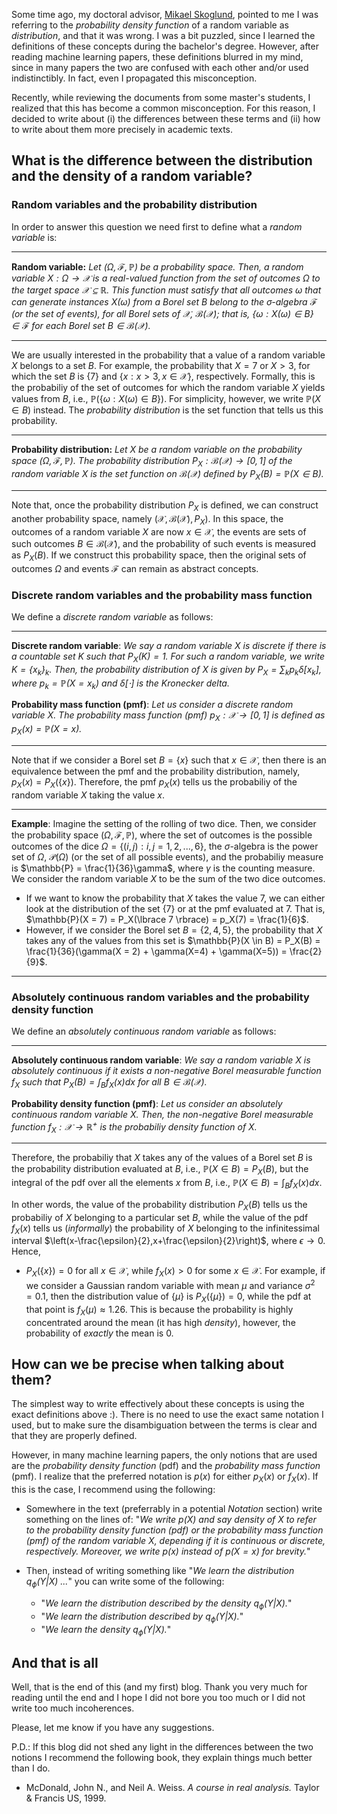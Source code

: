 <link rel="stylesheet" href="https://cdn.jsdelivr.net/npm/katex@0.10.2/dist/katex.min.css" integrity="sha384-yFRtMMDnQtDRO8rLpMIKrtPCD5jdktao2TV19YiZYWMDkUR5GQZR/NOVTdquEx1j" crossorigin="anonymous">
<script defer src="https://cdn.jsdelivr.net/npm/katex@0.10.2/dist/katex.min.js" integrity="sha384-9Nhn55MVVN0/4OFx7EE5kpFBPsEMZxKTCnA+4fqDmg12eCTqGi6+BB2LjY8brQxJ" crossorigin="anonymous"></script>
<script defer src="https://cdn.jsdelivr.net/npm/katex@0.10.2/dist/contrib/auto-render.min.js" integrity="sha384-kWPLUVMOks5AQFrykwIup5lo0m3iMkkHrD0uJ4H5cjeGihAutqP0yW0J6dpFiVkI" crossorigin="anonymous" onload="renderMathInElement(document.body);"></script>


Some time ago, my doctoral advisor, [Mikael Skoglund](https://people.kth.se/~skoglund/), pointed to me I was referring to the _probability density function_ of a random variable as _distribution_, and that it was wrong. I was a bit puzzled, since I learned the definitions of these concepts during the bachelor's degree. However, after reading machine learning papers, these definitions blurred in my mind, since in many papers the two are confused with each other and/or used indistinctibly. In fact, even I propagated this misconception.

Recently, while reviewing the documents from some master's students, I realized that this has become a common misconception. For this reason, I decided to write about (i) the differences between these terms and (ii) how to write about them more precisely in academic texts.

## What is the difference between the distribution and the density of a random variable?

### Random variables and the probability distribution

In order to answer this question we need first to define what a *random variable* is:

---
**Random variable:** *Let $(\Omega, \mathcal{F}, \mathbb{P})$ be a probability space. Then, a random variable $X: \Omega \rightarrow \mathcal{X}$ is a real-valued function from the set of outcomes $\Omega$ to the target space $\mathcal{X} \subseteq \mathbb{R}$. This function must satisfy that all outcomes $\omega$ that can generate instances $X(\omega)$ from a Borel set $B$ belong to the $\sigma$-algebra $\mathcal{F}$ (or the set of events), for all Borel sets of $\mathcal{X}$, $\mathcal{B}(\mathcal{X})$; that is, $\lbrace \omega: X(\omega) \in B\rbrace \in \mathcal{F}$ for each Borel set $B \in \mathcal{B}(\mathcal{X})$.*

---

We are usually interested in the probability that a value of a random variable $X$ belongs to a set $B$. For example, the probability that $X = 7$ or $X > 3$, for which the set $B$ is $\lbrace{7}\rbrace$ and $\lbrace x : x > 3, x \in \mathcal{X} \rbrace$, respectively. Formally, this is the probabiliy of the set of outcomes for which the random variable $X$ yields values from $B$, i.e., $\mathbb{P}(\lbrace \omega: X(\omega) \in B\rbrace)$. For simplicity, however, we write $\mathbb{P}(X \in B)$ instead. The *probability distribution* is the set function that tells us this probability. 

---
**Probability distribution:** *Let $X$ be a random variable on the probability space $(\Omega, \mathcal{F}, \mathbb{P})$. The probability distribution $P_X: \mathcal{B}(\mathcal{X}) \rightarrow [0,1]$ of the random variable $X$ is the set function on $\mathcal{B}(\mathcal{X})$ defined by $P_X(B) = \mathbb{P}(X \in B)$.*

---

Note that, once the probability distribution $P_X$ is defined, we can construct another probability space, namely $(\mathcal{X},\mathcal{B}(\mathcal{X}),P_X)$. In this space, the outcomes of a random variable $X$ are now $x \in \mathcal{X}$, the events are sets of such outcomes $B \in \mathcal{B}(\mathcal{X})$, and the probability of such events is measured as $P_X(B)$. If we construct this probability space, then the original sets of outcomes $\Omega$ and events $\mathcal{F}$ can remain as abstract concepts.

### Discrete random variables and the probability mass function

We define a *discrete random variable* as follows:

---
**Discrete random variable**: *We say a random variable $X$ is discrete if there is a countable set $K$ such that $P_X(K) = 1$. For such a random variable, we write $K = \lbrace x_k \rbrace_k$. Then, the probability distribution of $X$ is given by $P_X = \sum_k p_k \delta[x_k]$, where $p_k = \mathbb{P}(X=x_k)$ and $\delta[\cdot]$ is the Kronecker delta.*

**Probability mass function (pmf)**: *Let us consider a discrete random variable $X$. The probability mass function (pmf) $p_X: \mathcal{X} \rightarrow [0,1]$ is defined as $p_X(x) = \mathbb{P}(X=x)$.*

---

Note that if we consider a Borel set $B= \lbrace x \rbrace$ such that $x \in \mathcal{X}$, then there is an equivalence between the pmf and the probability distribution, namely, $p_X(x) = P_X(\lbrace x \rbrace)$. Therefore, the pmf $p_X(x)$ tells us the probabiliy of the random variable $X$ taking the value $x$.

---
**Example**: Imagine the setting of the rolling of two dice. Then, we consider the probability space $(\Omega, \mathcal{F}, \mathbb{P})$, where the set of outcomes is the possible outcomes of the dice $\Omega = \lbrace (i,j): i,j=1,2,...,6 \rbrace$, the $\sigma$-algebra is the power set of $\Omega$, $\mathcal{P}(\Omega)$ (or the set of all possible events), and the probabiliy measure is $\mathbb{P} = \frac{1}{36}\gamma$, where $\gamma$ is the counting measure. We consider the random variable $X$ to be the sum of the two dice outcomes.

* If we want to know the probability that $X$ takes the value $7$, we can either look at the distribution of the set $\lbrace 7 \rbrace$ or at the pmf evaluated at 7. That is, $\mathbb{P}(X = 7) = P_X(\lbrace 7 \rbrace) = p_X(7) = \frac{1}{6}$.
* However, if we consider the Borel set $B = \lbrace 2,4,5 \rbrace$, the probability that $X$ takes any of the values from this set is $\mathbb{P}(X \in B) = P_X(B) = \frac{1}{36}(\gamma(X = 2) + \gamma(X=4) + \gamma(X=5)) = \frac{2}{9}$. 

---

### Absolutely continuous random variables and the probability density function 

We define an *absolutely continuous random variable* as follows:

---
**Absolutely continuous random variable**: *We say a random variable $X$ is absolutely continuous if it exists a non-negative Borel measurable function $f_X$ such that $P_X(B) = \int_B f_X(x) dx$ for all $B \in \mathcal{B}(\mathcal{X})$.*

**Probability density function (pmf)**: *Let us consider an absolutely continuous random variable $X$. Then, the non-negative Borel measurable function $f_X: \mathcal{X} \rightarrow \mathbb{R}^+$ is the probabiliy density function of $X$.*

---

Therefore, the probabiliy that $X$ takes any of the values of a Borel set $B$ is the probability distribution evaluated at $B$, i.e., $\mathbb{P}(X \in B) = P_X(B)$, but the integral of the pdf over all the elements $x$ from $B$, i.e., $\mathbb{P}(X \in B) = \int_B f_X(x) dx$. 

In other words, the value of the probability distribution $P_X(B)$ tells us the probabiliy of $X$ belonging to a particular set $B$, while the value of the pdf $f_X(x)$ tells us (_informally_) the probability of $X$ belonging to the infinitessimal interval $\left(x-\frac{\epsilon}{2},x+\frac{\epsilon}{2}\right)$, where $\epsilon \rightarrow 0$. Hence,

* $P_X(\lbrace x \rbrace) = 0$ for all $x \in \mathcal{X}$, while $f_X(x) > 0$ for some $x \in \mathcal{X}$. For example, if we consider a Gaussian random variable with mean $\mu$ and variance $\sigma^2 = 0.1$, then the distribution value of $\lbrace \mu \rbrace$ is $P_X(\lbrace \mu \rbrace) = 0$, while the pdf at that point is $f_X(\mu) \approx 1.26$. This is because the probability is highly concentrated around the mean (it has high _density_), however, the probability of _exactly_ the mean is 0.

## How can we be precise when talking about them?

The simplest way to write effectively about these concepts is using the exact definitions above :). There is no need to use the exact same notation I used, but to make sure the disambiguation between the terms is clear and that they are properly defined.

However, in many machine learning papers, the only notions that are used are the _probability density function_ (pdf) and the _probability mass function_ (pmf). I realize that the preferred notation is $p(x)$ for either $p_X(x)$ or $f_X(x)$. If this is the case, I recommend using the following:

* Somewhere in the text (preferrably in a potential *Notation* section) write something on the lines of: "*We write $p(X)$ and say density of $X$ to refer to the probability density function (pdf) or the probability mass function (pmf) of the random variable $X$, depending if it is continuous or discrete, respectively. Moreover, we write $p(x)$ instead of $p(X=x)$ for brevity.*"

* Then, instead of writing something like "*We learn the distribution $q_{\phi}(Y \vert X)$ ...*" you can write some of the following:

  * "*We learn the distribution described by the density $q_{\phi}(Y \vert X)$.*"
  * "*We learn the distribution described by $q_{\phi}(Y \vert X)$.*"
  * "*We learn the density $q_{\phi}(Y \vert X)$.*"

## And that is all

Well, that is the end of this (and my first) blog. Thank you very much for reading until the end and I hope I did not bore you too much or I did not write too much incoherences. 

Please, let me know if you have any suggestions.

P.D.: If this blog did not shed any light in the differences between the two notions I recommend the following book, they explain things much better than I do.

* McDonald, John N., and Neil A. Weiss. _A course in real analysis._ Taylor & Francis US, 1999.
